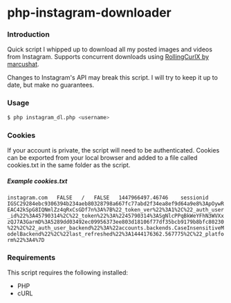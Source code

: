 # php-instagram-downloader

### Introduction

Quick script I whipped up to download all my posted images and videos from Instagram.
Supports concurrent downloads using [RollingCurlX by marcushat](https://github.com/marcushat/RollingCurlX).

Changes to Instagram's API may break this script. I will try to keep it up to date, but make no guarantees. 

### Usage
```sh
$ php instagram_dl.php <username>
```

### Cookies
If your account is private, the script will need to be authenticated. Cookies can be exported from your local browser and added to a file called cookies.txt in the same folder as the script.

##### Example cookies.txt
``
instagram.com	FALSE	/	FALSE	1447966497.46746	sessionid	IGSC29284ebc9306394b234aeb80328798a667fc77abd2f34ea8ef9d64a9e8%3ApOywREAC42kSpG8IQNmlZz4qRxCsGDf7n%3A%7B%22_token_ver%22%3A1%2C%22_auth_user_id%22%3A45790314%2C%22_token%22%3A%2245790314%3ASgNlcPPqBkWeYFhN3WVXxzQJ7A3GarmD%3A5289dd03492ec09956373ee803d18106f77df35bcb9179b8bfc80230%22%2C%22_auth_user_backend%22%3A%22accounts.backends.CaseInsensitiveModelBackend%22%2C%22last_refreshed%22%3A1444176362.567775%2C%22_platform%22%3A4%7D
``

### Requirements
This script requires the following installed:
* PHP
* cURL
